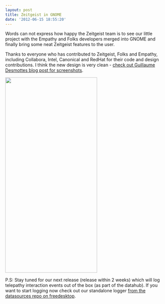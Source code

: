 ```yaml
---
layout: post
title: Zeitgeist in GNOME
date: '2012-06-15 18:55:20'
---
```


Words can not express how happy the Zeitgeist team is to see our little project with the Empathy and Folks developers merged into GNOME and finally bring some neat Zeitgeist features to the user.

Thanks to everyone who has contributed to Zeitgeist, Folks and Empathy, including Collabora, Intel, Canonical and RedHat for their code and design contributions. I think the new design is very clean - <a href="http://blog.desmottes.be/post/2012/06/15/New-Empathy-contact-list">check out Guillaume Desmottes</a><a href="http://blog.desmottes.be/post/2012/06/15/New-Empathy-contact-list"> blog post for screenshots</a>.

<a href="http://blog.desmottes.be/~cassidy/blog/public/roster-group.jpg"><img class="aligncenter" src="http://blog.desmottes.be/~cassidy/blog/public/roster-group.jpg" alt="" width="292" height="618" /></a>

P.S: Stay tuned for our next release (release within 2 weeks) which will log telepathy interaction events out of the box (as part of the datahub). If you want to start logging now check out our standalone logger <a href="http://cgit.freedesktop.org/zeitgeist/zeitgeist-datasources">from the datasources repo on freedesktop</a>.

&nbsp;